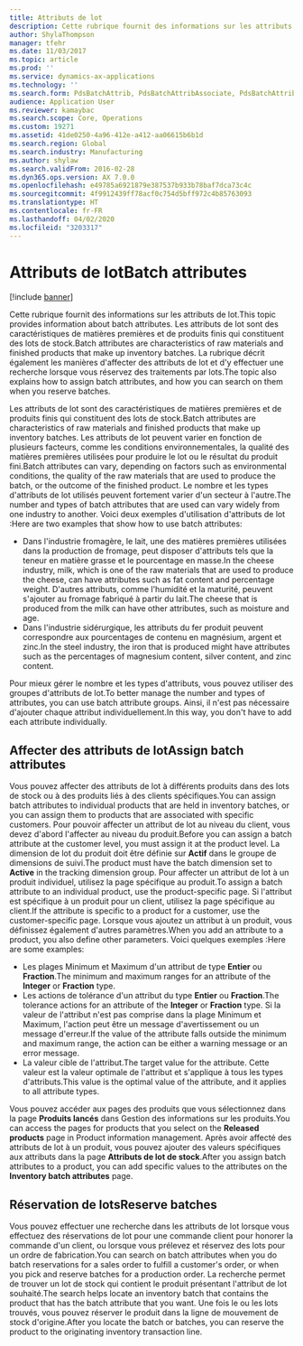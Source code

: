 ```yaml
---
title: Attributs de lot
description: Cette rubrique fournit des informations sur les attributs de lot. Les attributs de lot sont des caractéristiques de matières premières et de produits finis qui constituent des lots de stock. La rubrique décrit également les manières d'affecter des attributs de lot et d'y effectuer une recherche lorsque vous réservez des traitements par lots.
author: ShylaThompson
manager: tfehr
ms.date: 11/03/2017
ms.topic: article
ms.prod: ''
ms.service: dynamics-ax-applications
ms.technology: ''
ms.search.form: PdsBatchAttrib, PdsBatchAttribAssociate, PdsBatchAttribByAttribGroup, PdsBatchAttribByItem, PdsBatchAttribByitemCustomer, PdsBatchAttribGroup
audience: Application User
ms.reviewer: kamaybac
ms.search.scope: Core, Operations
ms.custom: 19271
ms.assetid: 41de0250-4a96-412e-a412-aa06615b6b1d
ms.search.region: Global
ms.search.industry: Manufacturing
ms.author: shylaw
ms.search.validFrom: 2016-02-28
ms.dyn365.ops.version: AX 7.0.0
ms.openlocfilehash: e49785a6921879e387537b933b78baf7dca73c4c
ms.sourcegitcommit: 4f9912439ff78acf0c754d5bff972c4b85763093
ms.translationtype: HT
ms.contentlocale: fr-FR
ms.lasthandoff: 04/02/2020
ms.locfileid: "3203317"
---
```

# <a name="batch-attributes"></a><span data-ttu-id="a7ba2-105">Attributs de lot</span><span class="sxs-lookup"><span data-stu-id="a7ba2-105">Batch attributes</span></span>

[!include [banner](../includes/banner.md)]

<span data-ttu-id="a7ba2-106">Cette rubrique fournit des informations sur les attributs de lot.</span><span class="sxs-lookup"><span data-stu-id="a7ba2-106">This topic provides information about batch attributes.</span></span> <span data-ttu-id="a7ba2-107">Les attributs de lot sont des caractéristiques de matières premières et de produits finis qui constituent des lots de stock.</span><span class="sxs-lookup"><span data-stu-id="a7ba2-107">Batch attributes are characteristics of raw materials and finished products that make up inventory batches.</span></span> <span data-ttu-id="a7ba2-108">La rubrique décrit également les manières d'affecter des attributs de lot et d'y effectuer une recherche lorsque vous réservez des traitements par lots.</span><span class="sxs-lookup"><span data-stu-id="a7ba2-108">The topic also explains how to assign batch attributes, and how you can search on them when you reserve batches.</span></span>

<span data-ttu-id="a7ba2-109">Les attributs de lot sont des caractéristiques de matières premières et de produits finis qui constituent des lots de stock.</span><span class="sxs-lookup"><span data-stu-id="a7ba2-109">Batch attributes are characteristics of raw materials and finished products that make up inventory batches.</span></span> <span data-ttu-id="a7ba2-110">Les attributs de lot peuvent varier en fonction de plusieurs facteurs, comme les conditions environnementales, la qualité des matières premières utilisées pour produire le lot ou le résultat du produit fini.</span><span class="sxs-lookup"><span data-stu-id="a7ba2-110">Batch attributes can vary, depending on factors such as environmental conditions, the quality of the raw materials that are used to produce the batch, or the outcome of the finished product.</span></span> <span data-ttu-id="a7ba2-111">Le nombre et les types d'attributs de lot utilisés peuvent fortement varier d'un secteur à l'autre.</span><span class="sxs-lookup"><span data-stu-id="a7ba2-111">The number and types of batch attributes that are used can vary widely from one industry to another.</span></span> <span data-ttu-id="a7ba2-112">Voici deux exemples d'utilisation d'attributs de lot :</span><span class="sxs-lookup"><span data-stu-id="a7ba2-112">Here are two examples that show how to use batch attributes:</span></span>

-   <span data-ttu-id="a7ba2-113">Dans l'industrie fromagère, le lait, une des matières premières utilisées dans la production de fromage, peut disposer d'attributs tels que la teneur en matière grasse et le pourcentage en masse.</span><span class="sxs-lookup"><span data-stu-id="a7ba2-113">In the cheese industry, milk, which is one of the raw materials that are used to produce the cheese, can have attributes such as fat content and percentage weight.</span></span> <span data-ttu-id="a7ba2-114">D'autres attributs, comme l'humidité et la maturité, peuvent s'ajouter au fromage fabriqué à partir du lait.</span><span class="sxs-lookup"><span data-stu-id="a7ba2-114">The cheese that is produced from the milk can have other attributes, such as moisture and age.</span></span>
-   <span data-ttu-id="a7ba2-115">Dans l'industrie sidérurgique, les attributs du fer produit peuvent correspondre aux pourcentages de contenu en magnésium, argent et zinc.</span><span class="sxs-lookup"><span data-stu-id="a7ba2-115">In the steel industry, the iron that is produced might have attributes such as the percentages of magnesium content, silver content, and zinc content.</span></span>

<span data-ttu-id="a7ba2-116">Pour mieux gérer le nombre et les types d'attributs, vous pouvez utiliser des groupes d'attributs de lot.</span><span class="sxs-lookup"><span data-stu-id="a7ba2-116">To better manage the number and types of attributes, you can use batch attribute groups.</span></span> <span data-ttu-id="a7ba2-117">Ainsi, il n'est pas nécessaire d'ajouter chaque attribut individuellement.</span><span class="sxs-lookup"><span data-stu-id="a7ba2-117">In this way, you don't have to add each attribute individually.</span></span>

## <a name="assign-batch-attributes"></a><span data-ttu-id="a7ba2-118">Affecter des attributs de lot</span><span class="sxs-lookup"><span data-stu-id="a7ba2-118">Assign batch attributes</span></span>
<span data-ttu-id="a7ba2-119">Vous pouvez affecter des attributs de lot à différents produits dans des lots de stock ou à des produits liés à des clients spécifiques.</span><span class="sxs-lookup"><span data-stu-id="a7ba2-119">You can assign batch attributes to individual products that are held in inventory batches, or you can assign them to products that are associated with specific customers.</span></span> <span data-ttu-id="a7ba2-120">Pour pouvoir affecter un attribut de lot au niveau du client, vous devez d'abord l'affecter au niveau du produit.</span><span class="sxs-lookup"><span data-stu-id="a7ba2-120">Before you can assign a batch attribute at the customer level, you must assign it at the product level.</span></span> <span data-ttu-id="a7ba2-121">La dimension de lot du produit doit être définie sur **Actif** dans le groupe de dimensions de suivi.</span><span class="sxs-lookup"><span data-stu-id="a7ba2-121">The product must have the batch dimension set to **Active** in the tracking dimension group.</span></span> <span data-ttu-id="a7ba2-122">Pour affecter un attribut de lot à un produit individuel, utilisez la page spécifique au produit.</span><span class="sxs-lookup"><span data-stu-id="a7ba2-122">To assign a batch attribute to an individual product, use the product-specific page.</span></span> <span data-ttu-id="a7ba2-123">Si l'attribut est spécifique à un produit pour un client, utilisez la page spécifique au client.</span><span class="sxs-lookup"><span data-stu-id="a7ba2-123">If the attribute is specific to a product for a customer, use the customer-specific page.</span></span> <span data-ttu-id="a7ba2-124">Lorsque vous ajoutez un attribut à un produit, vous définissez également d'autres paramètres.</span><span class="sxs-lookup"><span data-stu-id="a7ba2-124">When you add an attribute to a product, you also define other parameters.</span></span> <span data-ttu-id="a7ba2-125">Voici quelques exemples :</span><span class="sxs-lookup"><span data-stu-id="a7ba2-125">Here are some examples:</span></span>

-   <span data-ttu-id="a7ba2-126">Les plages Minimum et Maximum d'un attribut de type **Entier** ou **Fraction**.</span><span class="sxs-lookup"><span data-stu-id="a7ba2-126">The minimum and maximum ranges for an attribute of the **Integer** or **Fraction** type.</span></span>
-   <span data-ttu-id="a7ba2-127">Les actions de tolérance d'un attribut du type **Entier** ou **Fraction**.</span><span class="sxs-lookup"><span data-stu-id="a7ba2-127">The tolerance actions for an attribute of the **Integer** or **Fraction** type.</span></span> <span data-ttu-id="a7ba2-128">Si la valeur de l'attribut n'est pas comprise dans la plage Minimum et Maximum, l'action peut être un message d'avertissement ou un message d'erreur.</span><span class="sxs-lookup"><span data-stu-id="a7ba2-128">If the value of the attribute falls outside the minimum and maximum range, the action can be either a warning message or an error message.</span></span>
-   <span data-ttu-id="a7ba2-129">La valeur cible de l'attribut.</span><span class="sxs-lookup"><span data-stu-id="a7ba2-129">The target value for the attribute.</span></span> <span data-ttu-id="a7ba2-130">Cette valeur est la valeur optimale de l'attribut et s'applique à tous les types d'attributs.</span><span class="sxs-lookup"><span data-stu-id="a7ba2-130">This value is the optimal value of the attribute, and it applies to all attribute types.</span></span>

<span data-ttu-id="a7ba2-131">Vous pouvez accéder aux pages des produits que vous sélectionnez dans la page **Produits lancés** dans Gestion des informations sur les produits.</span><span class="sxs-lookup"><span data-stu-id="a7ba2-131">You can access the pages for products that you select on the **Released products** page in Product information management.</span></span> <span data-ttu-id="a7ba2-132">Après avoir affecté des attributs de lot à un produit, vous pouvez ajouter des valeurs spécifiques aux attributs dans la page **Attributs de lot de stock**.</span><span class="sxs-lookup"><span data-stu-id="a7ba2-132">After you assign batch attributes to a product, you can add specific values to the attributes on the **Inventory batch attributes** page.</span></span>

## <a name="reserve-batches"></a><span data-ttu-id="a7ba2-133">Réservation de lots</span><span class="sxs-lookup"><span data-stu-id="a7ba2-133">Reserve batches</span></span>
<span data-ttu-id="a7ba2-134">Vous pouvez effectuer une recherche dans les attributs de lot lorsque vous effectuez des réservations de lot pour une commande client pour honorer la commande d'un client, ou lorsque vous prélevez et réservez des lots pour un ordre de fabrication.</span><span class="sxs-lookup"><span data-stu-id="a7ba2-134">You can search on batch attributes when you do batch reservations for a sales order to fulfill a customer's order, or when you pick and reserve batches for a production order.</span></span> <span data-ttu-id="a7ba2-135">La recherche permet de trouver un lot de stock qui contient le produit présentant l'attribut de lot souhaité.</span><span class="sxs-lookup"><span data-stu-id="a7ba2-135">The search helps locate an inventory batch that contains the product that has the batch attribute that you want.</span></span> <span data-ttu-id="a7ba2-136">Une fois le ou les lots trouvés, vous pouvez réserver le produit dans la ligne de mouvement de stock d'origine.</span><span class="sxs-lookup"><span data-stu-id="a7ba2-136">After you locate the batch or batches, you can reserve the product to the originating inventory transaction line.</span></span>



